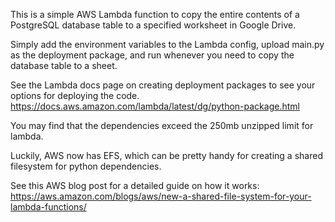 <!-- @format -->

This is a simple AWS Lambda function to copy the entire contents of a PostgreSQL database table to a specified worksheet in Google Drive.

Simply add the environment variables to the Lambda config, upload main.py as the deployment package, and run whenever you need to copy the database table to a sheet.

See the Lambda docs page on creating deployment packages to see your options for deploying the code.
https://docs.aws.amazon.com/lambda/latest/dg/python-package.html

You may find that the dependencies exceed the 250mb unzipped limit for lambda.

Luckily, AWS now has EFS, which can be pretty handy for creating a shared filesystem for python dependencies.

See this AWS blog post for a detailed guide on how it works:
https://aws.amazon.com/blogs/aws/new-a-shared-file-system-for-your-lambda-functions/
